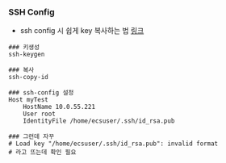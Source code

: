 ### SSH Config

- ssh config 시 쉽게 key 복사하는 법 [링크](https://www.cyberciti.biz/faq/how-to-set-up-ssh-keys-on-rhel-8/)

```shell
### 키생성
ssh-keygen

### 복사
ssh-copy-id 

### ssh-config 설정
Host myTest
    HostName 10.0.55.221
    User root
    IdentityFile /home/ecsuser/.ssh/id_rsa.pub
    
### 그런데 자꾸 
# Load key "/home/ecsuser/.ssh/id_rsa.pub": invalid format 
# 라고 뜨는데 확인 필요
```